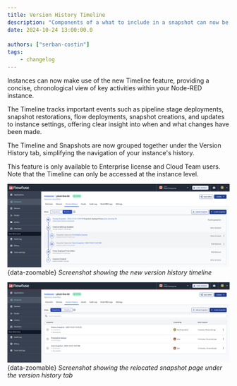 ```yaml
---
title: Version History Timeline
description: "Components of a what to include in a snapshot can now be selected."
date: 2024-10-24 13:00:00.0

authors: ["serban-costin"]
tags:
    - changelog
---
```


Instances can now make use of the new Timeline feature, providing a concise, chronological view of key activities within your Node-RED instance.

The Timeline tracks important events such as pipeline stage deployments, snapshot restorations, flow deployments, snapshot creations, and updates to instance settings, offering clear insight into when and what changes have been made.

The Timeline and Snapshots are now grouped together under the Version History tab, simplifying the navigation of your instance's history.

This feature is only available to Enterprise license and Cloud Team users. Note that the Timeline can only be accessed at the instance level.

![Screenshot showing the version history Timeline](images/version-history-timeline.png){data-zoomable}
_Screenshot showing the new version history timeline_

![version-history-snapshots.png](images/version-history-snapshots.png){data-zoomable}
_Screenshot showing the relocated snapshot page under the version history tab_
